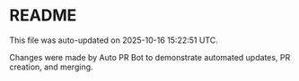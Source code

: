 # README

This file was auto-updated on 2025-10-16 15:22:51 UTC.

Changes were made by Auto PR Bot to demonstrate automated updates, PR creation, and merging.
